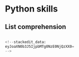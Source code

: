 # Python skills

## List comprehension

```python

<!--stackedit_data:
eyJoaXN0b3J5IjpbMTg0NzE0NjQzXX0=
-->